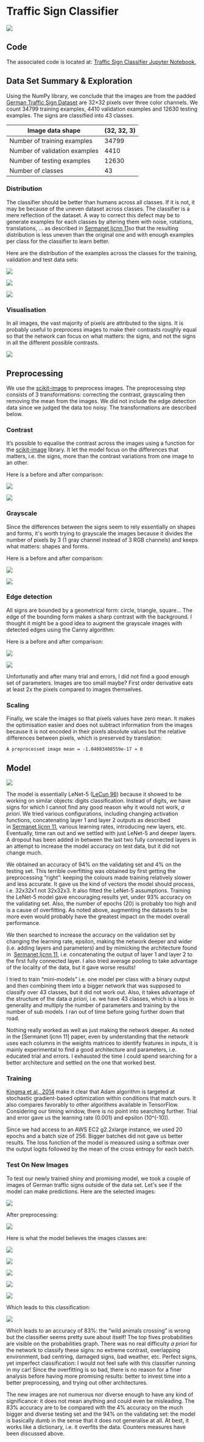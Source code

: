 **Traffic Sign Classifier**
============================

![](./img/traffic-signs-classifier.png)

Code
----

The associated code is located at: [Traffic Sign Classifier Jupyter
Notebook.](https://github.com/phfrohring/CarND-Traffic-Sign-Classifier-Project/blob/master/Traffic_Sign_Classifier.ipynb)

Data Set Summary & Exploration
------------------------------

Using the NumPy library, we conclude that the images are from the padded [German
Traffic Sign Dataset](http://benchmark.ini.rub.de/?section=gtsrb&subsection=new)
are 32×32 pixels over three color channels. We count 34799 training examples,
4410 validation examples and 12630 testing examples. The signs are classified
into 43 classes.

| Image data shape              | (32, 32, 3) |
|-------------------------------|-------------|
| Number of training examples   | 34799       |
| Number of validation examples | 4410        |
| Number of testing examples    | 12630       |
| Number of classes             | 43          |

### Distribution

The classifier should be better than humans across all classes. If it is not, it
may be because of the uneven dataset across classes. The classifier is a mere
reflection of the dataset. A way to correct this defect may be to generate
examples for each classes by altering them with noise, rotations, translations,
... as described in [Sermanet Ijcnn
11](http://yann.lecun.com/exdb/publis/pdf/sermanet-ijcnn-11.pdf)so that the
resulting distribution is less uneven than the original one and with enough
examples per class for the classifier to learn better.

Here are the distribution of the examples across the classes for the training,
validation and test data sets:

![](./img/train-dist.png)

![](./img/valid-dist.png)

![](./img/test-dist.png)

### Visualisation

In all images, the vast majority of pixels are attributed to the signs. It is
probably useful to preprocess images to make their contrasts roughly equal so
that the network can focus on what matters: the signs, and not the signs in all
the different possible contrasts.

![](./img/images-examples.png)

Preprocessing
-------------

We use the [scikit-image](http://scikit-image.or) to preprocess images. The
preprocessing step consists of 3 transformations: correcting the contrast,
grayscaling then removing the mean from the images. We did not include the edge
detection data since we judged the data too noisy. The transformations are
described below.

### Contrast

It’s possible to equalise the contrast across the images using a function for
the [scikit-image](http://scikit-image.or) library. It let the model focus on
the differences that matters, i.e. the signs, more than the contrast variations
from one image to an other.

Here is a before and after comparison:

![](./img/contrast-0.png)

![](./img/contrast-1.png)

### Grayscale

Since the differences between the signs seem to rely essentially on shapes and
forms, it's worth trying to grayscale the images because it divides the number
of pixels by 3 (1 gray channel instead of 3 RGB channels) and keeps what
matters: shapes and forms.

Here is a before and after comparison:

![](./img/grayscale-0.png)

![](./img/grayscale-1.png)

### Edge detection

All signs are bounded by a geometrical form: circle, triangle, square... The
edge of the bounding form makes a sharp contrast with the background. I thought
it might be a good idea to augment the grayscale images with detected edges
using the Canny algorithm:

Here is a before and after comparison:

![](./img/canny-0.png)

![](./img/canny-1.png)

Unfortunatly and after many trial and errors, I did not find a good enough set
of parameters. Images are too small maybe? First order derivative eats at least
2x the pixels compared to images themselves.

### Scaling

Finally, we scale the images so that pixels values have zero mean. It makes the
optimisation easier and does not subtract information from the images because it
is not encoded in their pixels absolute values but the relative differences
between pixels, which is preserved by translation:

~~~~~~~~~~~~~~~~~~~~~~~~~~~~~~~~~~~~~~~~~~~~~~~~~~~~~~~~~~~~~~~~~~~~~~~~~~~~~~~~
A preprocessed image mean = -1.04083408559e-17 ≈ 0
~~~~~~~~~~~~~~~~~~~~~~~~~~~~~~~~~~~~~~~~~~~~~~~~~~~~~~~~~~~~~~~~~~~~~~~~~~~~~~~~

Model
-----

![](./img/schema.png)

The model is essentially LeNet-5 ([LeCun
98](http://yann.lecun.com/exdb/publis/pdf/lecun-01a.pdf)) because it showed to
be working on similar objects: digits classification. Instead of digits, we have
signs for which I cannot find any good reason why it would not work, *a priori*.
We tried various configurations, including changing activation functions,
concatenating layer 1 and layer 2 outputs as described in [Sermanet Ijcnn
11](http://yann.lecun.com/exdb/publis/pdf/sermanet-ijcnn-11.pdf), various
learning rates, introducing new layers, etc. Eventually, time ran out and we
settled with just LeNet-5 and deeper layers. A dropout has been added in between
the last two fully connected layers in an attempt to increase the model accuracy
on test data, but it did not change much.

We obtained an accuracy of 94% on the validating set and 4% on the testing set.
This terrible overfitting was obtained by first getting the preprocessing
“right”: keeping the colours made training relatively slower and less accurate.
It gave us the kind of vectors the model should process, i.e. 32x32x1 not
32x32x3. It also fitted the LeNet-5 assumptions. Training the LeNet-5 model gave
encouraging results yet, under 93% accuracy on the validating set. Also, the
number of epochs (20) is probably too high and is a cause of overfitting. As
noted above, augmenting the datasets to be more even would probably have the
greatest impact on the model overall performance.

We then searched to increase the accuracy on the validation set by changing the
learning rate, epsilon, making the network deeper and wider (i.e. adding layers
and parameters) and by mimicking the architecture found in  [Sermanet Ijcnn
11](http://yann.lecun.com/exdb/publis/pdf/sermanet-ijcnn-11.pdf), i.e.
concatenating the output of layer 1 and layer 2 to the first fully connected
layer. I also tried average pooling to take advantage of the locality of the
data, but it gave worse results!

I tried to train “mini-models” i.e. one model per class with a binary output and
then combining them into a bigger network that was supposed to classify over 43
classes, but it did not work out. Also, it takes advantage of the structure of
the data *a priori*, i.e. we have 43 classes, which is a loss in generality and
multiply the number of parameters and training by the number of sub models. I
ran out of time before going further down that road.

Nothing really worked as well as just making the network deeper. As noted in the
[Sermanet Ijcnn 11] paper, even by understanding that the network uses each
columns in the weights matrices to identify features in inputs, it is mainly
experimental to find a good architecture and parameters, i.e. educated trial and
errors. I exhausted the time I could spend searching for a better architecture
and settled on the one that worked best.

### Training

[Kingma et al., 2014](https://arxiv.org/abs/1412.6980) make it clear that Adam
algorithm is targeted at stochastic gradient-based optimization within
conditions that match ours. It also compares favorably to other algorithms
available in TensorFlow. Considering our timing window, there is no point into
searching further. Trial and error gave us the learning rate (0.001) and epsilon
(10\^(-10)).

Since we had access to an AWS EC2 g2.2xlarge instance, we used 20 epochs and a
batch size of 256. Bigger batches did not gave us better results. The loss
function of the model is measured using a softmax over the output logits
followed by the mean of the cross entropy for each batch.

### Test On New Images

To test our newly trained shiny and promising model, we took a couple of images
of German traffic signs outside of the data set. Let's see if the model can make
predictions. Here are the selected images:

![](./img/new-images.png)

After preprocessing:

![](./img/new-images-1.png)

Here is what the model believes the images classes are:

![](./img/new-images-belief-1.png)

![](./img/new-images-belief-2.png)

![](./img/new-images-belief-4.png)

![](./img/new-images-belief-5.png)

![](./img/new-images-belief-6.png)

Which leads to this classification:

![](./img/new-images-belief-classification.png)

Which leads to an accuracy of 83%: the “wild animals crossing” is wrong but the
classifier seems pretty sure about itself! The top fives probabilities are
visible on the probabilities graph. There was no real difficulty *a priori* for
the network to classify these signs: no extreme contrast, overlapping
environment, bad centring, damaged signs, bad weather, etc. Perfect signs, yet
imperfect classification: I would not feel safe with this classifier running in
my car! Since the overfitting is so bad, there is no reason for a finer analysis
before having more promising results: better to invest time into a better
preprocessing, and trying out other architectures.

The new images are not numerous nor diverse enough to have any kind of
significance: it does not mean anything and could even be misleading. The 83%
accuracy are to be compared with the 4% accuracy on the much bigger and diverse
testing set and the 94% on the validating set: the model is basically dumb in
the sense that it does not generalise at all. At best, it works like a
dictionary, i.e. it overfits the data. Counters measures have been discussed
above.

